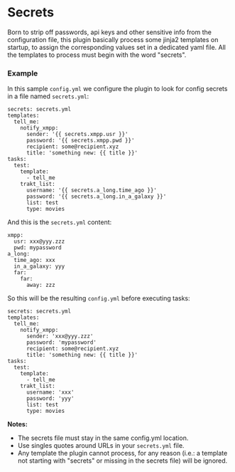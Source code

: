 # Secrets

Born to strip off passwords, api keys and other sensitive info from the configuration file, this plugin basically process some jinja2 templates on startup, to assign the corresponding values set in a dedicated yaml file.
All the templates to process must begin with the word "secrets".

### Example

In this sample `config.yml` we configure the plugin to look for config secrets in a file named `secrets.yml`:
```
secrets: secrets.yml
templates:
  tell_me:
    notify_xmpp:
      sender: '{{ secrets.xmpp.usr }}'
      password: '{{ secrets.xmpp.pwd }}'
      recipient: some@recipient.xyz
      title: 'something new: {{ title }}'
tasks:
  test:
    template:
      - tell_me
    trakt_list:
      username: '{{ secrets.a_long.time_ago }}'
      password: '{{ secrets.a_long.in_a_galaxy }}'
      list: test
      type: movies
```

And this is the `secrets.yml` content:
```
xmpp:
  usr: xxx@yyy.zzz
  pwd: mypassword
a_long:
  time_ago: xxx
  in_a_galaxy: yyy
  far:
    far:
      away: zzz
```

So this will be the resulting `config.yml` before executing tasks:
```
secrets: secrets.yml
templates:
  tell_me:
    notify_xmpp:
      sender: 'xxx@yyy.zzz'
      password: 'mypassword'
      recipient: some@recipient.xyz
      title: 'something new: {{ title }}'
tasks:
  test:
    template:
      - tell_me
    trakt_list:
      username: 'xxx'
      password: 'yyy'
      list: test
      type: movies
```

**Notes:**
- The secrets file must stay in the same config.yml location.
- Use singles quotes around URLs in your `secrets.yml` file.
- Any template the plugin cannot process, for any reason (i.e.: a template not starting with "secrets" or missing in the secrets file) will be ignored.
